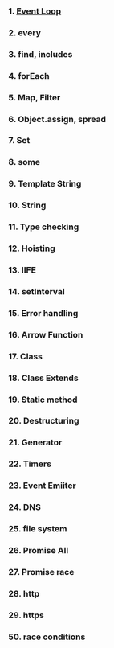 ### 1. [Event Loop](https://github.com/vullro/Til/blob/master/Nodejs/01.eventLoop.md)

### 2. every

### 3. find, includes

### 4. forEach

### 5. Map, Filter

### 6. Object.assign, spread

### 7. Set

### 8. some

### 9. Template String

### 10. String

### 11. Type checking

### 12. Hoisting

### 13. IIFE

### 14. setInterval

### 15. Error handling

### 16. Arrow Function

### 17. Class

### 18. Class Extends

### 19. Static method

### 20. Destructuring

### 21. Generator

### 22. Timers

### 23. Event Emiiter

### 24. DNS

### 25. file system

### 26. Promise All

### 27. Promise race

### 28. http

### 29. https

### 50. race conditions
